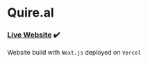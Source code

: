 # Quire.al
### [Live Website](https://quire-al.vercel.app/) ✔️

Website build with `Next.js` deployed on `Vercel`
